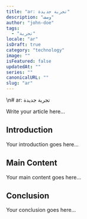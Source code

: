 ```yaml
---
title: "ar: تجربة جديدة"
description: "وصف"
author: "john-doe"
tags:
  - "تجربة"
locale: "ar"
isDraft: true
category: "technology"
image: ""
isFeatured: false
updatedAt: ""
series: ""
canonicalURL: ""
slug: "ar"
---
```


\n# ar: تجربة جديدة

Write your article here...

## Introduction

Your introduction goes here...

## Main Content

Your main content goes here...

## Conclusion

Your conclusion goes here...
